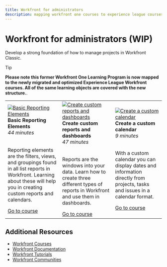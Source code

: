```yaml
---
title: Workfront for administrators
description: mapping workfront one courses to experience league courses
---
```

# Workfront for administrators (WIP)

Develop a strong foundation of how to manage projects in Workfront Classic.

>[!TIP]
>
>**Please note this former Workfront One Learning Program is now mapped to the newly migrated and optimized Experience League Workfront courses.  All of the same learning objects are covered with the new structure.**.

<table>
  <tr>
   <td>
      <a href="https://experienceleague.adobe.com/?recommended=Workfront-U-1-2022.1.reporting">
      <img alt="Basic Reporting Elements" src="https://cdn.experienceleague.adobe.com/thumb/basic-reporting-elements.png"/>
      </a>
      <div>
         <strong>Basic Reporting Elements</strong></a>         
         <br/><em>44 minutes</em>
      </div>
      <p>
        <br/>
         Reporting elements are the filters, views, and groupings found in all list reports in Workfront. Learning about these will help you in creating custom reports and calendars.
      </p>
      <a  rel="noreferrer" target="_blank" href="https://experienceleague.adobe.com/?recommended=Workfront-U-1-2022.1.reporting" class="spectrum-Button spectrum-Button--primary spectrum-Button--sizeM">
      <span class="spectrum-Button-label has-no-wrap has-text-weight-bold">Go to course</span>
      </a>
   </td>   
   <td>
      <a href="https://experienceleague.adobe.com/?recommended=Workfront-U-1-2022.3.reporting">
      <img alt="Create custom reports and dashboards" src="https://cdn.experienceleague.adobe.com/thumb/create-custom-reports-and-dashboards.png"/>
      </a>
      <div>
         <strong>Create custom reports and dashboards</strong></a>         
         <br/><em>47 minutes</em>
      </div>
      <p>
        <br/>
         Reports are the windows into your data. Learn how to create three different types of reports in Workfront and use them in dashboards.
      </p>
      <a  rel="noreferrer" target="_blank" href="https://experienceleague.adobe.com/?recommended=Workfront-U-1-2022.3.reporting" class="spectrum-Button spectrum-Button--primary spectrum-Button--sizeM">
      <span class="spectrum-Button-label has-no-wrap has-text-weight-bold">Go to course</span>
      </a>
   </td>
    <td>
      <a href="https://experienceleague.adobe.com/?recommended=Workfront-U-1-2022.4.reporting">
      <img alt="Create a custom calendar" src="https://cdn.experienceleague.adobe.com/thumb/create-a-custom-calendar.png"/>
      </a>
      <div>
         <strong>Create a custom calendar</strong></a>         
         <br/><em>9 minutes</em>
      </div>
      <p>
        <br/>
         With a custom calendar you can display dates and information directly from projects, tasks and issues in a calendar format.
      </p>
      <a  rel="noreferrer" target="_blank" href="https://experienceleague.adobe.com/?recommended=Workfront-U-1-2022.4.reporting" class="spectrum-Button spectrum-Button--primary spectrum-Button--sizeM">
      <span class="spectrum-Button-label has-no-wrap has-text-weight-bold">Go to course</span>
      </a>
   </td>
  </tr>
</table>

## Additional Resources

* [Workfront Courses](https://experienceleague.adobe.com/?lang=en&Solution=Workfront#courses)
* [Workfront Documentation](https://experienceleague.adobe.com/docs/workfront.html)
* [Workfront Tutorials](https://experienceleague.adobe.com/docs/workfront-learn/tutorials-workfront/home.html)
* [Workfront Communities](https://experienceleaguecommunities.adobe.com/t5/workfront/ct-p/workfront)